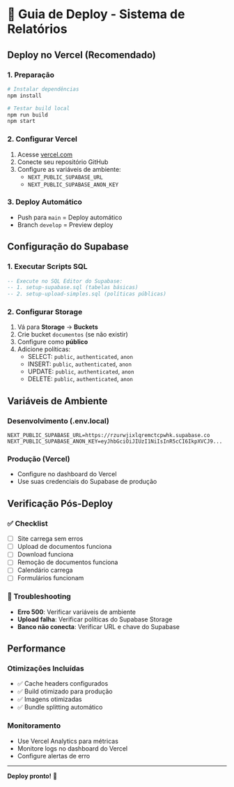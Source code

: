 # 🚀 Guia de Deploy - Sistema de Relatórios

## Deploy no Vercel (Recomendado)

### 1. Preparação
```bash
# Instalar dependências
npm install

# Testar build local
npm run build
npm start
```

### 2. Configurar Vercel
1. Acesse [vercel.com](https://vercel.com)
2. Conecte seu repositório GitHub
3. Configure as variáveis de ambiente:
   - `NEXT_PUBLIC_SUPABASE_URL`
   - `NEXT_PUBLIC_SUPABASE_ANON_KEY`

### 3. Deploy Automático
- Push para `main` = Deploy automático
- Branch `develop` = Preview deploy

## Configuração do Supabase

### 1. Executar Scripts SQL
```sql
-- Execute no SQL Editor do Supabase:
-- 1. setup-supabase.sql (tabelas básicas)
-- 2. setup-upload-simples.sql (políticas públicas)
```

### 2. Configurar Storage
1. Vá para **Storage** → **Buckets**
2. Crie bucket `documentos` (se não existir)
3. Configure como **público**
4. Adicione políticas:
   - SELECT: `public`, `authenticated`, `anon`
   - INSERT: `public`, `authenticated`, `anon`
   - UPDATE: `public`, `authenticated`, `anon`
   - DELETE: `public`, `authenticated`, `anon`

## Variáveis de Ambiente

### Desenvolvimento (.env.local)
```env
NEXT_PUBLIC_SUPABASE_URL=https://rzurwjixlqremctcpwhk.supabase.co
NEXT_PUBLIC_SUPABASE_ANON_KEY=eyJhbGciOiJIUzI1NiIsInR5cCI6IkpXVCJ9...
```

### Produção (Vercel)
- Configure no dashboard do Vercel
- Use suas credenciais do Supabase de produção

## Verificação Pós-Deploy

### ✅ Checklist
- [ ] Site carrega sem erros
- [ ] Upload de documentos funciona
- [ ] Download funciona
- [ ] Remoção de documentos funciona
- [ ] Calendário carrega
- [ ] Formulários funcionam

### 🔧 Troubleshooting
- **Erro 500**: Verificar variáveis de ambiente
- **Upload falha**: Verificar políticas do Supabase Storage
- **Banco não conecta**: Verificar URL e chave do Supabase

## Performance

### Otimizações Incluídas
- ✅ Cache headers configurados
- ✅ Build otimizado para produção
- ✅ Imagens otimizadas
- ✅ Bundle splitting automático

### Monitoramento
- Use Vercel Analytics para métricas
- Monitore logs no dashboard do Vercel
- Configure alertas de erro

---

**Deploy pronto!** 🎉
